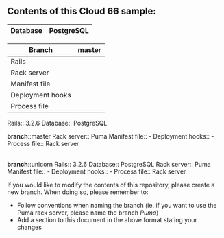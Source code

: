 ## Contents of this Cloud 66 sample:

| Database         | PostgreSQL    |
| ---------------- |:-------------:|

| Branch           | master        |
| ---------------- |:-------------:|
| Rails            |               |
| Rack server      |               |
| Manifest file    |               |
| Deployment hooks |               |
| Process file     |               |

Rails:: 3.2.6
Database:: PostgreSQL

<b>branch</b>::master
Rack server:: Puma
Manifest file:: -
Deployment hooks:: -
Process file:: Rack server

<br/>
<b>branch</b>::unicorn
Rails:: 3.2.6
Database:: PostgreSQL
Rack server:: Puma
Manifest file:: -
Deployment hooks:: -
Process file:: Rack server

If you would like to modify the contents of this repository, please create a new branch. When doing so, please remember to:
* Follow conventions when naming the branch (ie. if you want to use the Puma rack server, please name the branch _Puma_)
* Add a section to this document in the above format stating your changes
